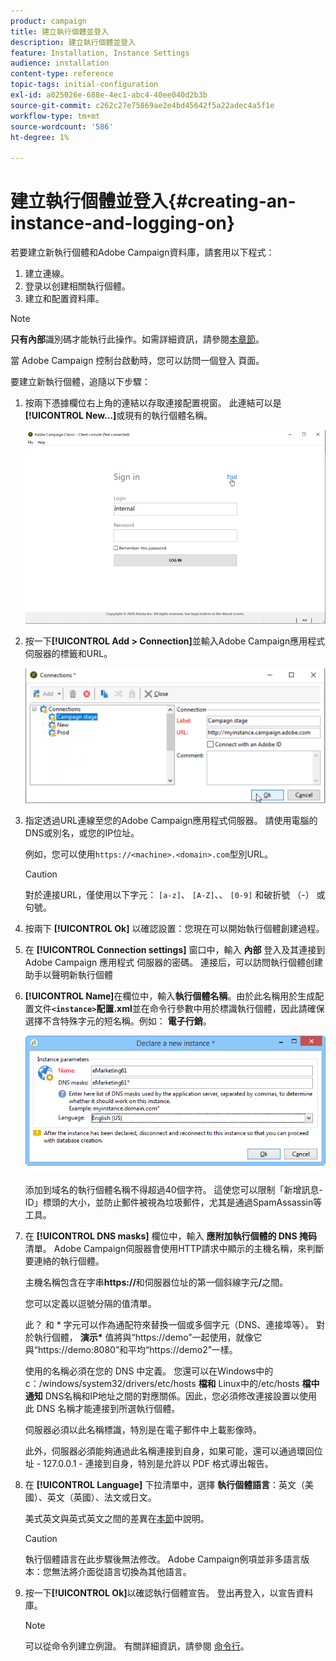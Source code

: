 ```yaml
---
product: campaign
title: 建立執行個體並登入
description: 建立執行個體並登入
feature: Installation, Instance Settings
audience: installation
content-type: reference
topic-tags: initial-configuration
exl-id: a025026e-688e-4ec1-abc4-40ee040d2b3b
source-git-commit: c262c27e75869ae2e4bd45642f5a22adec4a5f1e
workflow-type: tm+mt
source-wordcount: '586'
ht-degree: 1%

---
```


# 建立執行個體並登入{#creating-an-instance-and-logging-on}



若要建立新執行個體和Adobe Campaign資料庫，請套用以下程式：

1. 建立連線。
1. 登录以创建相關執行個體。
1. 建立和配置資料庫。

>[!NOTE]
>
>**只有內部**&#x200B;識別碼才能執行此操作。如需詳細資訊，請參閱[本章節](../../installation/using/configuring-campaign-server.md#internal-identifier)。

當 Adobe Campaign 控制台啟動時，您可以訪問一個登入 頁面。

要建立新執行個體，追隨以下步驟：

1. 按兩下憑據欄位右上角的連結以存取連接配置視窗。 此連結可以是&#x200B;**[!UICONTROL New...]**&#x200B;或現有的執行個體名稱。

   ![](assets/s_ncs_install_define_connection_01.png)

1. 按一下&#x200B;**[!UICONTROL Add > Connection]**&#x200B;並輸入Adobe Campaign應用程式伺服器的標籤和URL。

   ![](assets/s_ncs_install_define_connection_02.png)

1. 指定透過URL連線至您的Adobe Campaign應用程式伺服器。 請使用電腦的DNS或別名，或您的IP位址。

   例如，您可以使用`https://<machine>.<domain>.com`型別URL。

   >[!CAUTION]
   >
   >對於連接URL，僅使用以下字元： `[a-z]`、 `[A-Z]`、、 `[0-9]` 和破折號 （-） 或句號。

1. 按兩下 **[!UICONTROL Ok]** 以確認設置：您現在可以開始執行個體創建過程。
1. 在 **[!UICONTROL Connection settings]** 窗口中，輸入 **內部** 登入及其連接到 Adobe Campaign 應用程式 伺服器的密碼。 連接后，可以訪問執行個體创建助手以聲明新執行個體
1. **[!UICONTROL Name]**&#x200B;在欄位中，輸入&#x200B;**執行個體名稱**。由於此名稱用於生成配置文件&#x200B;**`<instance>`配置.xml**&#x200B;並在命令行參數中用於標識執行個體，因此請確保選擇不含特殊字元的短名稱。例如： **電子行銷**。

   ![](assets/s_ncs_install_create_instance.png)

   添加到域名的執行個體名稱不得超過40個字符。 這使您可以限制「新增訊息-ID」標頭的大小，並防止郵件被視為垃圾郵件，尤其是通過SpamAssassin等工具。

1. 在 **[!UICONTROL DNS masks]** 欄位中，輸入 **應附加執行個體的 DNS 掩码** 清單。 Adobe Campaign伺服器會使用HTTP請求中顯示的主機名稱，來判斷要連絡的執行個體。

   主機名稱包含在字串&#x200B;**https://**&#x200B;和伺服器位址的第一個斜線字元&#x200B;**/**&#x200B;之間。

   您可以定義以逗號分隔的值清單。

   此？ 和 &#42; 字元可以作為通配符來替換一個或多個字元（DNS、連接埠等）。 對於執行個體， **演示&#42;** 值將與“https://demo”一起使用，就像它與“https://demo:8080”和平均“https://demo2”一樣。

   使用的名稱必須在您的 DNS 中定義。 您還可以在Windows中的c：/windows/system32/drivers/etc/hosts **檔和** Linux中的/etc/hosts **檔中通知** DNS名稱和IP地址之間的對應關係。因此，您必須修改連接設置以使用此 DNS 名稱才能連接到所選執行個體。

   伺服器必須以此名稱標識，特別是在電子郵件中上載影像時。

   此外，伺服器必須能夠通過此名稱連接到自身，如果可能，還可以通過環回位址 - 127.0.0.1 - 連接到自身，特別是允許以 PDF 格式導出報告。

1. 在 **[!UICONTROL Language]** 下拉清單中，選擇 **執行個體語言**：英文（美國）、英文（英國）、法文或日文。

   美式英文與英式英文之間的差異在[本節](../../platform/using/adobe-campaign-workspace.md#date-and-time)中說明。

   >[!CAUTION]
   >
   >執行個體語言在此步驟後無法修改。 Adobe Campaign例項並非多語言版本：您無法將介面從語言切換為其他語言。

1. 按一下&#x200B;**[!UICONTROL Ok]**&#x200B;以確認執行個體宣告。 登出再登入，以宣告資料庫。

   >[!NOTE]
   >
   >可以從命令列建立例證。 有關詳細資訊，請參閱 [命令行](../../installation/using/command-lines.md)。
